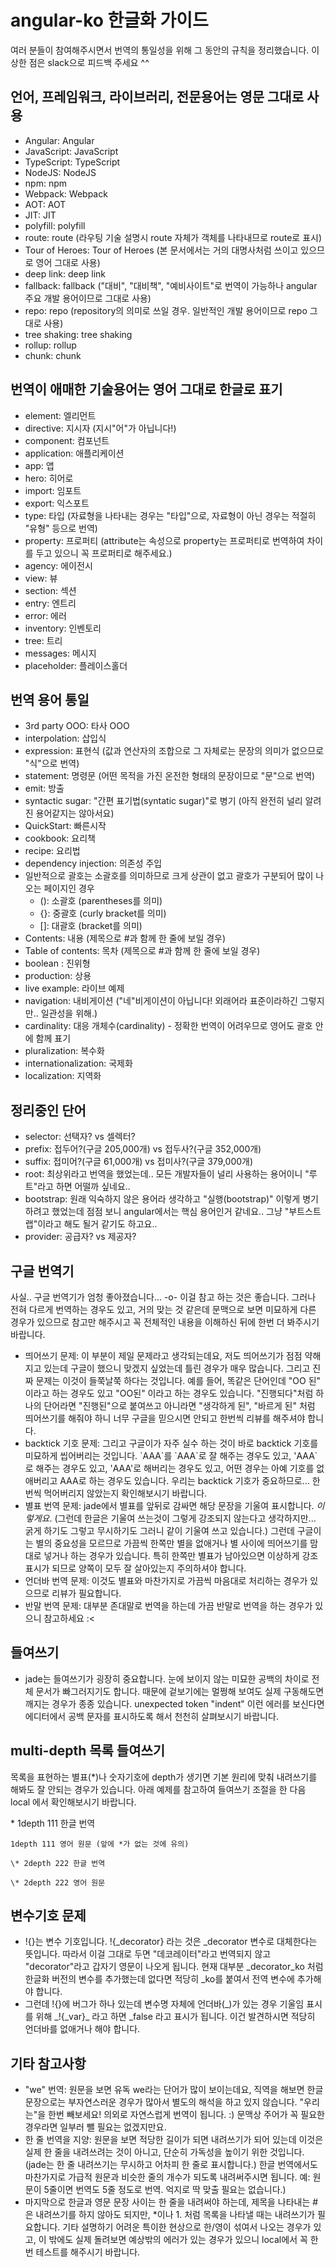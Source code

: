 # angular-ko 한글화 가이드
여러 분들이 참여해주시면서 번역의 통일성을 위해 그 동안의 규칙을 정리했습니다. 이상한 점은 slack으로 피드백 주세요 ^^

## 언어, 프레임워크, 라이브러리, 전문용어는 영문 그대로 사용
* Angular: Angular
* JavaScript: JavaScript
* TypeScript: TypeScript
* NodeJS: NodeJS
* npm: npm
* Webpack: Webpack
* AOT: AOT
* JIT: JIT
* polyfill: polyfill
* route: route (라우팅 기술 설명시 route 자체가 객체를 나타내므로 route로 표시)
* Tour of Heroes: Tour of Heroes (본 문서에서는 거의 대명사처럼 쓰이고 있으므로 영어 그대로 사용)
* deep link: deep link
* fallback: fallback ("대비", "대비책", "예비사이트"로 번역이 가능하나 angular 주요 개발 용어이므로 그대로 사용)
* repo: repo (repository의 의미로 쓰일 경우. 일반적인 개발 용어이므로 repo 그대로 사용)
* tree shaking: tree shaking
* rollup: rollup
* chunk: chunk

## 번역이 애매한 기술용어는 영어 그대로 한글로 표기
* element: 엘리먼트
* directive: 지시자 (지시"어"가 아닙니다!)
* component: 컴포넌트
* application: 애플리케이션
* app: 앱
* hero: 히어로
* import: 임포트
* export: 익스포트
* type: 타입 (자료형을 나타내는 경우는 "타입"으로, 자료형이 아닌 경우는 적절히 "유형" 등으로 번역)
* property: 프로퍼티 (attribute는 속성으로 property는 프로퍼티로 번역하여 차이를 두고 있으니 꼭 프로퍼티로 해주세요.)
* agency: 에이전시
* view: 뷰
* section: 섹션
* entry: 엔트리
* error: 에러
* inventory: 인벤토리
* tree: 트리
* messages: 메시지
* placeholder: 플레이스홀더

## 번역 용어 통일
* 3rd party OOO: 타사 OOO
* interpolation: 삽입식
* expression: 표현식 (값과 연산자의 조합으로 그 자체로는 문장의 의미가 없으므로 "식"으로 번역)
* statement: 명령문 (어떤 목적을 가진 온전한 형태의 문장이므로 "문"으로 번역)
* emit: 방출
* syntactic sugar: "간편 표기법(syntatic sugar)"로 병기 (아직 완전히 널리 알려진 용어같지는 않아서요)
* QuickStart: 빠른시작
* cookbook: 요리책
* recipe: 요리법
* dependency injection: 의존성 주입
* 일반적으로 괄호는 소괄호를 의미하므로 크게 상관이 없고 괄호가 구분되어 많이 나오는 페이지인 경우
  * (): 소괄호 (parentheses를 의미)
  * {}: 중괄호 (curly bracket를 의미)
  * []: 대괄호 (bracket를 의미)
* Contents: 내용 (제목으로 \#과 함께 한 줄에 보일 경우)
* Table of contents: 목차 (제목으로 \#과 함께 한 줄에 보일 경우)
* boolean : 진위형
* production: 상용
* live example: 라이브 예제
* navigation: 내비게이션 ("네"비게이션이 아닙니다! 외래어라 표준이라하긴 그렇지만.. 일관성을 위해.)
* cardinality: 대응 개체수(cardinality) - 정확한 번역이 어려우므로 영어도 괄호 안에 함께 표기
* pluralization: 복수화
* internationalization: 국제화
* localization: 지역화

## 정리중인 단어
* selector: 선택자? vs 셀렉터?
* prefix: 접두어?(구글 205,000개) vs 접두사?(구글 352,000개)
* suffix: 접미어?(구글 61,000개) vs 접미사?(구글 379,000개)
* root: 최상위라고 번역을 했었는데.. 모든 개발자들이 널리 사용하는 용어이니 "루트"라고 하면 어떨까 싶네요..
* bootstrap: 원래 익숙하지 않은 용어라 생각하고 "실행(bootstrap)" 이렇게 병기하려고 했었는데 점점 보니 angular에서는 핵심 용어인거 같네요.. 그냥 "부트스트랩"이라고 해도 될거 같기도 하고요..
* provider: 공급자? vs 제공자?

## 구글 번역기
사실.. 구글 번역기가 엄청 좋아졌습니다... -o- 이걸 참고 하는 것은 좋습니다. 그러나 전혀 다르게 번역하는 경우도 있고, 거의 맞는 것 같은데 문맥으로 보면 미묘하게 다른 경우가 있으므로 참고만 해주시고 꼭 전체적인 내용을 이해하신 뒤에 한번 더 봐주시기 바랍니다.
* 띄어쓰기 문제: 이 부분이 제일 문제라고 생각되는데요, 저도 띄어쓰기가 점점 약해지고 있는데 구글이 했으니 맞겠지 싶었는데 틀린 경우가 매우 많습니다. 그리고 진짜 문제는 이것이 들쭉날쭉 하다는 것입니다. 예를 들어, 똑같은 단어인데 "OO 된" 이라고 하는 경우도 있고 "OO된" 이라고 하는 경우도 있습니다. "진행되다"처럼 하나의 단어라면 "진행된"으로 붙여쓰고 아니라면 "생각하게 된", "바르게 된" 처럼 띄어쓰기를 해줘야 하니 너무 구글을 믿으시면 안되고 한번씩 리뷰를 해주셔야 합니다.
* backtick 기호 문제: 그리고 구글이가 자주 실수 하는 것이 바로 backtick 기호를 미묘하게 씹어버리는 것입니다. \`AAA\`를 \`AAA\`로 잘 해주는 경우도 있고, 'AAA\`로 해주는 경우도 있고, 'AAA'로 해버리는 경우도 있고, 어떤 경우는 아예 기호를 없애버리고 AAA로 하는 경우도 있습니다. 우리는 backtick 기호가 중요하므로... 한번씩 먹어버리지 않았는지 확인해보시기 바랍니다.
* 별표 번역 문제: jade에서 별표를 앞뒤로 감싸면 해당 문장을 기울여 표시합니다. *이렇게요*. (그런데 한글은 기울여 쓰는것이 그렇게 강조되지 않는다고 생각하지만... 굵게 하기도 그렇고 무시하기도 그러니 같이 기울여 쓰고 있습니다.) 그런데 구글이는 별의 중요성을 모르므로 가끔씩 한쪽만 별을 없애거나 별 사이에 띄어쓰기를 맘대로 넣거나 하는 경우가 있습니다. 특히 한쪽만 별표가 남아있으면 이상하게 강조표시가 되므로 양쪽이 모두 잘 살아있는지 주의하셔야 합니다.
* 언더바 번역 문제: 이것도 별표와 마찬가지로 가끔씩 마음대로 처리하는 경우가 있으므로 리뷰가 필요합니다.
* 반말 번역 문제: 대부분 존대말로 번역을 하는데 가끔 반말로 번역을 하는 경우가 있으니 참고하세요 :<

## 들여쓰기
* jade는 들여쓰기가 굉장히 중요합니다. 눈에 보이지 않는 미묘한 공백의 차이로 전체 문서가 빠그러지기도 합니다. 때문에 겉보기에는 멀쩡해 보여도 실제 구동해도면 깨지는 경우가 종종 있습니다. unexpected token "indent" 이런 에러를 보신다면 에디터에서 공백 문자를 표시하도록 해서 천천히 살펴보시기 바랍니다.

## multi-depth 목록 들여쓰기
목록을 표현하는 별표(*)나 숫자기호에 depth가 생기면 기본 원리에 맞춰 내려쓰기를 해봐도 잘 안되는 경우가 있습니다.
아래 예제를 참고하여 들여쓰기 조절을 한 다음 local 에서 확인해보시기 바랍니다.

  \* 1depth 111 한글 번역

    1depth 111 영어 원문 (앞에 *가 없는 것에 유의)
	
    \* 2depth 222 한글 번역
	
    \* 2depth 222 영어 원문

## 변수기호 문제
* \!{}는 변수 기호입니다. \!{\_decorator} 라는 것은 \_decorator 변수로 대체한다는 뜻입니다. 따라서 이걸 그대로 두면 "데코레이터"라고 번역되지 않고 "decorator"라고 갑자기 영문이 나오게 됩니다. 현재 대부분 \_decorator_ko 처럼 한글화 버전의 변수를 추가했는데 없다면 적당히 \_ko를 붙여서 전역 변수에 추가해야 합니다.
* 그런데 \!{}에 버그가 하나 있는데 변수명 자체에 언더바(\_)가 있는 경우 기울임 표시를 위해 \_!{\_var}\_ 라고 하면 \_false 라고 표시가 됩니다. 이건 발견하시면 적당히 언더바를 없애거나 해야 합니다.

## 기타 참고사항
* "we" 번역: 원문을 보면 유독 we라는 단어가 많이 보이는데요, 직역을 해보면 한글 문장으로는 부자연스러운 경우가 많아서 별도의 해석을 하고 있지 않습니다. "우리는"을 한번 빼보세요! 의외로 자연스럽게 번역이 됩니다. :) 문맥상 주어가 꼭 필요한 경우라면 일부러 뺄 필요는 없겠지만요.
* 한 줄 번역을 지양: 원문을 보면 적당한 길이가 되면 내려쓰기가 되어 있는데 이것은 실제 한 줄을 내려쓰려는 것이 아니고, 단순히 가독성을 높이기 위한 것입니다. (jade는 한 줄 내려쓰기는 무시하고 어차피 한 줄로 표시합니다.) 한글 번역에서도 마찬가지로 가급적 원문과 비슷한 줄의 개수가 되도록 내려써주시면 됩니다. 예: 원문이 5줄이면 번역도 5줄 정도로 번역. 억지로 딱 맞출 필요는 없습니다.)
* 마지막으로 한글과 영문 문장 사이는 한 줄을 내려써야 하는데, 제목을 나타내는 \#은 내려쓰기를 하지 않아도 되지만, \*이나 1. 처럼 목록을 나타낼 때는 내려쓰기가 필요합니다. 기타 설명하기 어려운 특이한 현상으로 한/영이 섞여서 나오는 경우가 있고, 이 밖에도 실제 돌려보면 예상밖의 에러가 있는 경우가 있으니 local에서 꼭 한번 테스트를 해주시기 바랍니다.
